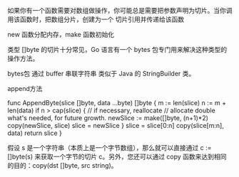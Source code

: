 如果你有一个函数需要对数组做操作，你可能总是需要把参数声明为切片。当你调用该函数时，把数组分片，创建为一个 切片引用并传递给该函数

new 函数分配内存，make 函数初始化

类型 []byte 的切片十分常见，Go 语言有一个 bytes 包专门用来解决这种类型的操作方法。

bytes包 通过 buffer 串联字符串 类似于 Java 的 StringBuilder 类。

append方法

func AppendByte(slice []byte, data ...byte) []byte {
	m := len(slice)
	n := m + len(data)
	if n > cap(slice) { // if necessary, reallocate
		// allocate double what's needed, for future growth.
		newSlice := make([]byte, (n+1)*2)
		copy(newSlice, slice)
		slice = newSlice
	}
	slice = slice[0:n]
	copy(slice[m:n], data)
	return slice
}


假设 s 是一个字符串（本质上是一个字节数组），那么就可以直接通过 c := []byte(s) 来获取一个字节的切片 c。另外，您还可以通过 copy 函数来达到相同的目的：copy(dst []byte, src string)。